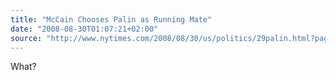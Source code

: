 ```yaml
---
title: "McCain Chooses Palin as Running Mate"
date: "2008-08-30T01:07:21+02:00"
source: "http://www.nytimes.com/2008/08/30/us/politics/29palin.html?pagewanted=all"
---
```


What?
